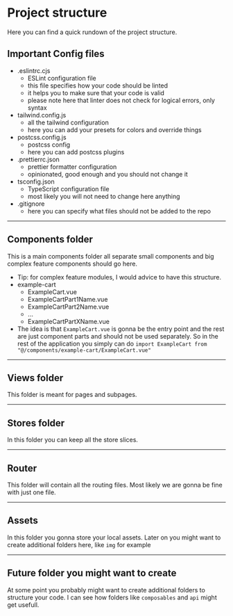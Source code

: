 # Project structure

Here you can find a quick rundown of the project structure.

## Important Config files

- .eslintrc.cjs
  - ESLint configuration file
  - this file specifies how your code should be linted
  - it helps you to make sure that your code is valid
  - please note here that linter does not check for logical errors, only syntax
- tailwind.config.js
  - all the tailwind configuration
  - here you can add your presets for colors and override things
- postcss.config.js
  - postcss config
  - here you can add postcss plugins
- .prettierrc.json
  - prettier formatter configuration
  - opinionated, good enough and you should not change it
- tsconfig.json
  - TypeScript configuration file
  - most likely you will not need to change here anything
- .gitignore
  - here you can specify what files should not be added to the repo

---

## Components folder

This is a main components folder all separate small components and big complex feature components should go here.

- Tip: for complex feature modules, I would advice to have this structure.
- example-cart
  - ExampleCart.vue
  - ExampleCartPart1Name.vue
  - ExampleCartPart2Name.vue
  - ...
  - ExampleCartPartXName.vue
- The idea is that `ExampleCart.vue` is gonna be the entry point and the rest are just component parts and should not be used separately. So in the rest of the application you simply can do `import ExampleCart from "@/components/example-cart/ExampleCart.vue"`

---

## Views folder

This folder is meant for pages and subpages.

---

## Stores folder

In this folder you can keep all the store slices.

---

## Router

This folder will contain all the routing files. Most likely we are gonna be fine with just one file.

---

## Assets

In this folder you gonna store your local assets. Later on you might want to create additional folders here, like `img` for example

---

## Future folder you might want to create

At some point you probably might want to create additional folders to structure your code. I can see how folders like `composables` and `api` might get usefull.
